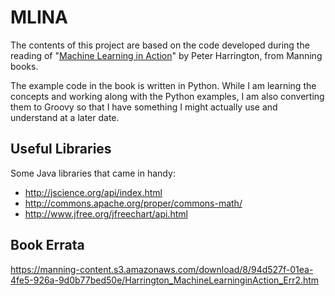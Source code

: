 # MLINA 

The contents of this project are based on the code developed during the reading of 
"[Machine Learning in Action](https://www.manning.com/books/machine-learning-in-action)" by Peter Harrington, from Manning books.

The example code in the book is written in Python. While I am learning the concepts and working along with the Python examples, I am also converting them to 
Groovy so that I have something I might actually use and understand at a later date.

## Useful Libraries

Some Java libraries that came in handy:

* http://jscience.org/api/index.html
* http://commons.apache.org/proper/commons-math/
* http://www.jfree.org/jfreechart/api.html

## Book Errata

https://manning-content.s3.amazonaws.com/download/8/94d527f-01ea-4fe5-926a-9d0b77bed50e/Harrington_MachineLearninginAction_Err2.htm
